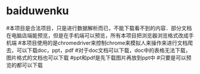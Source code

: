 # baiduwenku
#本项目是合法项目，只是进行数据解析而已，不能下载看不到的内容．部分文档在电脑店端能预览，但是在手机端可以预览，所有本项目把浏览器浏览格式改成手机端
#本项目使用的是chromedriver来控制chrome来模拟人来操作来进行文档爬去，可以下载doc，ppt，pdf
#对于doc文档可以下载，doc中的表格无法下载，图片格式的文档也可以下载
#ppt和pdf是先下载图片再放到ppt中
#只要是可以预览的都可以下载
